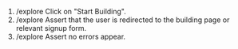 1. /explore Click on "Start Building".
2. /explore Assert that the user is redirected to the building page or relevant signup form.
3. /explore Assert no errors appear.